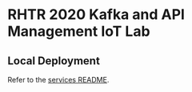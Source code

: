 # RHTR 2020 Kafka and API Management IoT Lab

## Local Deployment

Refer to the [services README](/services).

